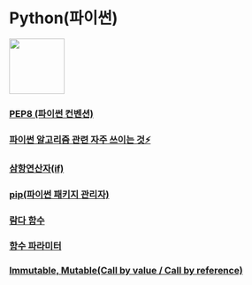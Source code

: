 # Python(파이썬)

<img src="https://upload.wikimedia.org/wikipedia/commons/thumb/c/c3/Python-logo-notext.svg/800px-Python-logo-notext.svg.png" height="100" width="100"/>

### [PEP8 (파이썬 컨벤션)](convention.md)

### [파이썬 알고리즘 관련 자주 쓰이는 것⚡](algorithm/algorithm.md)

### [삼항연산자(if)](Ternary_operator.md)

### [pip(파이썬 패키지 관리자)](pip.md)

### [람다 함수](lambda.md)

### [함수 파라미터](parameter.md)

### [Immutable, Mutable(Call by value / Call by reference)](mutable.md)
